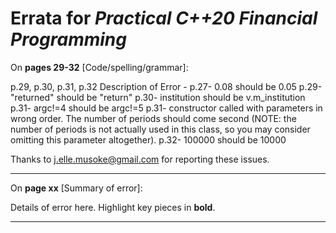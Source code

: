 # Errata for *Practical C++20 Financial Programming*

On **pages 29-32** [Code/spelling/grammar]:
 
p.29, p.30, p.31, p.32 Description of Error - p.27- 0.08 should be 0.05
p.29- "returned" should be "return"
p.30- institution should be v.m_institution
p.31- argc!=4 should be argc!=5
p.31- constructor called with parameters in wrong order.  The number of periods should come second (NOTE: the number of periods is not actually used in this class, so you may consider omitting this parameter altogether).
p.32- 100000 should be 10000

Thanks to j.elle.musoke@gmail.com for reporting these issues.

***

On **page xx** [Summary of error]:
 
Details of error here. Highlight key pieces in **bold**.

***
